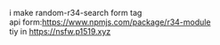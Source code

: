  i make random-r34-search form tag<br>api form:https://www.npmjs.com/package/r34-module <br>tiy in https://nsfw.p1519.xyz<br>
